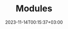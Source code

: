 ---
weight: 600
title: "Modules"
description: "User guide and reference api on known modules."
icon: "extension"
date: "2023-11-14T00:15:37+03:00"
lastmod: "2023-11-14T00:15:37+03:00"
draft: false
---